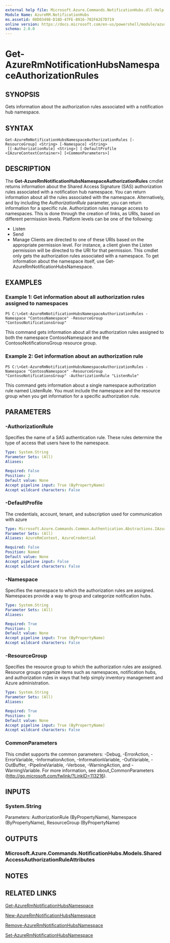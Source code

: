 ```yaml
---
external help file: Microsoft.Azure.Commands.NotificationHubs.dll-Help.xml
Module Name: AzureRM.NotificationHubs
ms.assetid: 08D03498-D18D-47FE-8916-702FA2E7D719
online version: https://docs.microsoft.com/en-us/powershell/module/azurerm.notificationhubs/get-azurermnotificationhubsnamespaceauthorizationrules
schema: 2.0.0
---
```


# Get-AzureRmNotificationHubsNamespaceAuthorizationRules

## SYNOPSIS
Gets information about the authorization rules associated with a notification hub namespace.

## SYNTAX

```
Get-AzureRmNotificationHubsNamespaceAuthorizationRules [-ResourceGroup] <String> [-Namespace] <String>
 [[-AuthorizationRule] <String>] [-DefaultProfile <IAzureContextContainer>] [<CommonParameters>]
```

## DESCRIPTION
The **Get-AzureRmNotificationHubsNamespaceAuthorizationRules** cmdlet returns information about the Shared Access Signature (SAS) authorization rules associated with a notification hub namespace.
You can return information about all the rules associated with the namespace.
Alternatively, and by including the *AuthorizationRule* parameter, you can return information for a specific rule.
Authorization rules manage access to namespaces.
This is done through the creation of links, as URIs, based on different permission levels.
Platform levels can be one of the following: 
- Listen
- Send
- Manage
Clients are directed to one of these URIs based on the appropriate permission level.
For instance, a client given the Listen permission will be directed to the URI for that permission.
This cmdlet only gets the authorization rules associated with a namespace.
To get information about the namespace itself, use Get-AzureRmNotificationHubsNamespace.

## EXAMPLES

### Example 1: Get information about all authorization rules assigned to namespaces
```
PS C:\>Get-AzureRmNotificationHubsNamespaceAuthorizationRules -Namespace "ContosoNamespace" -ResourceGroup "ContosoNotificationsGroup"
```

This command gets information about all the authorization rules assigned to both the namespace ContosoNamespace and the ContosoNotificationsGroup resource group.

### Example 2: Get information about an authorization rule
```
PS C:\>Get-AzureRmNotificationHubsNamespaceAuthorizationRules -Namespace "ContosoNamespace" -ResourceGroup "ContosoNotificationsGroup" -AuthorizationRule "ListenRule"
```

This command gets information about a single namespace authorization rule named ListenRule.
You must include the namespace and the resource group when you get information for a specific authorization rule.

## PARAMETERS

### -AuthorizationRule
Specifies the name of a SAS authentication rule.
These rules determine the type of access that users have to the namespace.

```yaml
Type: System.String
Parameter Sets: (All)
Aliases:

Required: False
Position: 2
Default value: None
Accept pipeline input: True (ByPropertyName)
Accept wildcard characters: False
```

### -DefaultProfile
The credentials, account, tenant, and subscription used for communication with azure

```yaml
Type: Microsoft.Azure.Commands.Common.Authentication.Abstractions.IAzureContextContainer
Parameter Sets: (All)
Aliases: AzureRmContext, AzureCredential

Required: False
Position: Named
Default value: None
Accept pipeline input: False
Accept wildcard characters: False
```

### -Namespace
Specifies the namespace to which the authorization rules are assigned.
Namespaces provide a way to group and categorize notification hubs.

```yaml
Type: System.String
Parameter Sets: (All)
Aliases:

Required: True
Position: 1
Default value: None
Accept pipeline input: True (ByPropertyName)
Accept wildcard characters: False
```

### -ResourceGroup
Specifies the resource group to which the authorization rules are assigned.
Resource groups organize items such as namespaces, notification hubs, and authorization rules in ways that help simply inventory management and Azure administration.

```yaml
Type: System.String
Parameter Sets: (All)
Aliases:

Required: True
Position: 0
Default value: None
Accept pipeline input: True (ByPropertyName)
Accept wildcard characters: False
```

### CommonParameters
This cmdlet supports the common parameters: -Debug, -ErrorAction, -ErrorVariable, -InformationAction, -InformationVariable, -OutVariable, -OutBuffer, -PipelineVariable, -Verbose, -WarningAction, and -WarningVariable. For more information, see about_CommonParameters (http://go.microsoft.com/fwlink/?LinkID=113216).

## INPUTS

### System.String
Parameters: AuthorizationRule (ByPropertyName), Namespace (ByPropertyName), ResourceGroup (ByPropertyName)

## OUTPUTS

### Microsoft.Azure.Commands.NotificationHubs.Models.SharedAccessAuthorizationRuleAttributes

## NOTES

## RELATED LINKS

[Get-AzureRmNotificationHubsNamespace](./Get-AzureRmNotificationHubsNamespace.md)

[New-AzureRmNotificationHubsNamespace](./New-AzureRmNotificationHubsNamespace.md)

[Remove-AzureRmNotificationHubsNamespace](./Remove-AzureRmNotificationHubsNamespace.md)

[Set-AzureRmNotificationHubsNamespace](./Set-AzureRmNotificationHubsNamespace.md)


